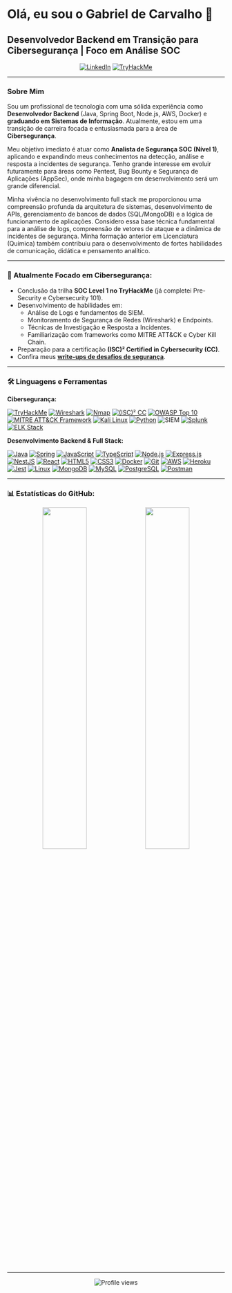 # Olá, eu sou o Gabriel de Carvalho 👋
## Desenvolvedor Backend em Transição para Cibersegurança | Foco em Análise SOC 

<p align="center">
  <a href="https://www.linkedin.com/in/gabdecarvalho/" target="_blank"><img src="https://img.shields.io/badge/LinkedIn-%230077B5.svg?style=flat-square&logo=linkedin&logoColor=white" alt="LinkedIn"/></a> <a href="https://tryhackme.com/p/PhrygianHat" target="_blank"><img src="https://img.shields.io/badge/TryHackMe-PhrygianHat-88CC14?style=flat-square&logo=tryhackme&logoColor=white" alt="TryHackMe"/></a>
</p>

---

### Sobre Mim

Sou um profissional de tecnologia com uma sólida experiência como **Desenvolvedor Backend** (Java, Spring Boot, Node.js, AWS, Docker) e **graduando em Sistemas de Informação**. Atualmente, estou em uma transição de carreira focada e entusiasmada para a área de **Cibersegurança**.

Meu objetivo imediato é atuar como **Analista de Segurança SOC (Nível 1)**, aplicando e expandindo meus conhecimentos na detecção, análise e resposta a incidentes de segurança. Tenho grande interesse em evoluir futuramente para áreas como Pentest, Bug Bounty e Segurança de Aplicações (AppSec), onde minha bagagem em desenvolvimento será um grande diferencial.

Minha vivência no desenvolvimento full stack me proporcionou uma compreensão profunda da arquitetura de sistemas, desenvolvimento de APIs, gerenciamento de bancos de dados (SQL/MongoDB) e a lógica de funcionamento de aplicações. Considero essa base técnica fundamental para a análise de logs, compreensão de vetores de ataque e a dinâmica de incidentes de segurança. Minha formação anterior em Licenciatura (Química) também contribuiu para o desenvolvimento de fortes habilidades de comunicação, didática e pensamento analítico.

---

### 🌱 Atualmente Focado em Cibersegurança:

* Conclusão da trilha **SOC Level 1 no TryHackMe** (já completei Pre-Security e Cybersecurity 101).
* Desenvolvimento de habilidades em:
    * Análise de Logs e fundamentos de SIEM.
    * Monitoramento de Segurança de Redes (Wireshark) e Endpoints.
    * Técnicas de Investigação e Resposta a Incidentes.
    * Familiarização com frameworks como MITRE ATT&CK e Cyber Kill Chain.
* Preparação para a certificação **(ISC)² Certified in Cybersecurity (CC)**.
* Confira meus [**write-ups de desafios de segurança**](https://github.com/gabdecarvalho/TryHackMe-Writeups-Gabriel).

---

### 🛠️ Linguagens e Ferramentas

**Cibersegurança:**
<p align="left">
  <a href="https://tryhackme.com/p/PhrygianHat" target="_blank" rel="noreferrer"><img src="https://img.shields.io/badge/TryHackMe-88CC14?style=flat-square&logo=tryhackme&logoColor=white" alt="TryHackMe"/></a>
  <a href="https://www.wireshark.org/" target="_blank" rel="noreferrer"><img src="https://img.shields.io/badge/Wireshark-1679A7?style=flat-square&logo=wireshark&logoColor=white" alt="Wireshark"/></a>
  <a href="https://nmap.org/" target="_blank" rel="noreferrer"><img src="https://img.shields.io/badge/Nmap-E42D2E?style=flat-square&logo=nmap&logoColor=white" alt="Nmap"/></a>
  <a href="https://www.isc2.org/Certifications/CC" target="_blank" rel="noreferrer"><img src="https://img.shields.io/badge/(ISC)²%20CC-0073A5?style=flat-square&logo=isc2&logoColor=white" alt="(ISC)² CC"/></a>
  <a href="https://owasp.org/www-project-top-ten/" target="_blank" rel="noreferrer"><img src="https://img.shields.io/badge/OWASP%20Top%2010-772B90?style=flat-square&logo=owasp&logoColor=white" alt="OWASP Top 10"/></a>
  <a href="https://attack.mitre.org/" target="_blank" rel="noreferrer"><img src="https://img.shields.io/badge/MITRE%20ATT&CK-005B94?style=flat-square" alt="MITRE ATT&CK Framework"/></a>
  <a href="https://www.kali.org/" target="_blank" rel="noreferrer"><img src="https://img.shields.io/badge/Kali%20Linux-557C94?style=flat-square&logo=kalilinux&logoColor=white" alt="Kali Linux"/></a>
  <a href="https://www.python.org" target="_blank" rel="noreferrer"><img src="https://img.shields.io/badge/Python-3776AB?style=flat-square&logo=python&logoColor=white" alt="Python"/></a>
  <img src="https://img.shields.io/badge/SIEM-0078D4?style=flat-square" alt="SIEM"/>
  <a href="https://www.splunk.com/" target="_blank" rel="noreferrer"><img src="https://img.shields.io/badge/Splunk-000000?style=flat-square&logo=splunk&logoColor=white" alt="Splunk"/></a>
  <a href="https://www.elastic.co/elastic-stack" target="_blank" rel="noreferrer"><img src="https://img.shields.io/badge/ELK%20Stack-005571?style=flat-square&logo=elasticstack&logoColor=white" alt="ELK Stack"/></a>
</p>

**Desenvolvimento Backend & Full Stack:**
<p align="left">
  <a href="https://www.java.com" target="_blank" rel="noreferrer"><img src="https://img.shields.io/badge/Java-ED8B00?style=flat-square&logo=openjdk&logoColor=white" alt="Java"/></a>
  <a href="https://spring.io/" target="_blank" rel="noreferrer"><img src="https://img.shields.io/badge/Spring-6DB33F?style=flat-square&logo=spring&logoColor=white" alt="Spring"/></a>
  <a href="https://developer.mozilla.org/en-US/docs/Web/JavaScript" target="_blank" rel="noreferrer"><img src="https://img.shields.io/badge/JavaScript-F7DF1E?style=flat-square&logo=javascript&logoColor=black" alt="JavaScript"/></a>
  <a href="https://www.typescriptlang.org/" target="_blank" rel="noreferrer"><img src="https://img.shields.io/badge/TypeScript-007ACC?style=flat-square&logo=typescript&logoColor=white" alt="TypeScript"/></a>
  <a href="https://nodejs.org" target="_blank" rel="noreferrer"><img src="https://img.shields.io/badge/Node.js-339933?style=flat-square&logo=node.js&logoColor=white" alt="Node.js"/></a>
  <a href="https://expressjs.com/pt-br/" target="_blank" rel="noreferrer"><img src="https://img.shields.io/badge/Express.js-000000?style=flat-square&logo=express&logoColor=white" alt="Express.js"/></a>
  <a href="https://nestjs.com/" target="_blank" rel="noreferrer"><img src="https://img.shields.io/badge/NestJS-E0234E?style=flat-square&logo=nestjs&logoColor=white" alt="NestJS"/></a>
  <a href="https://reactjs.org/" target="_blank" rel="noreferrer"><img src="https://img.shields.io/badge/React-20232A?style=flat-square&logo=react&logoColor=61DAFB" alt="React"/></a>
  <a href="https://www.w3.org/html/" target="_blank" rel="noreferrer"><img src="https://img.shields.io/badge/HTML5-E34F26?style=flat-square&logo=html5&logoColor=white" alt="HTML5"/></a>
  <a href="https://www.w3schools.com/css/" target="_blank" rel="noreferrer"><img src="https://img.shields.io/badge/CSS3-1572B6?style=flat-square&logo=css3&logoColor=white" alt="CSS3"/></a>
  <a href="https://www.docker.com/" target="_blank" rel="noreferrer"><img src="https://img.shields.io/badge/Docker-2496ED?style=flat-square&logo=docker&logoColor=white" alt="Docker"/></a>
  <a href="https://git-scm.com/" target="_blank" rel="noreferrer"><img src="https://img.shields.io/badge/Git-F05032?style=flat-square&logo=git&logoColor=white" alt="Git"/></a>
  <a href="https://aws.amazon.com/" target="_blank" rel="noreferrer"><img src="https://img.shields.io/badge/AWS-232F3E?style=flat-square&logo=amazon-aws&logoColor=white" alt="AWS"/></a>
  <a href="https://heroku.com" target="_blank" rel="noreferrer"><img src="https://img.shields.io/badge/Heroku-430098?style=flat-square&logo=heroku&logoColor=white" alt="Heroku"/></a>
  <a href="https://jestjs.io" target="_blank" rel="noreferrer"><img src="https://img.shields.io/badge/Jest-C21325?style=flat-square&logo=jest&logoColor=white" alt="Jest"/></a>
  <a href="https://www.linux.org/" target="_blank" rel="noreferrer"><img src="https://img.shields.io/badge/Linux-FCC624?style=flat-square&logo=linux&logoColor=black" alt="Linux"/></a>
  <a href="https://www.mongodb.com/" target="_blank" rel="noreferrer"><img src="https://img.shields.io/badge/MongoDB-4EA94B?style=flat-square&logo=mongodb&logoColor=white" alt="MongoDB"/></a>
  <a href="https://www.mysql.com/" target="_blank" rel="noreferrer"><img src="https://img.shields.io/badge/MySQL-005C84?style=flat-square&logo=mysql&logoColor=white" alt="MySQL"/></a>
  <a href="https://www.postgresql.org" target="_blank" rel="noreferrer"><img src="https://img.shields.io/badge/PostgreSQL-316192?style=flat-square&logo=postgresql&logoColor=white" alt="PostgreSQL"/></a>
  <a href="https://postman.com" target="_blank" rel="noreferrer"><img src="https://img.shields.io/badge/Postman-FF6C37?style=flat-square&logo=postman&logoColor=white" alt="Postman"/></a>
</p>

---

### 📊 Estatísticas do GitHub:

<p align="center">
  <img width="45%" src="https://github-readme-stats-sigma-five.vercel.app/api?username=gabrielwenchenck&theme=onedark&hide_border=false&include_all_commits=true&count_private=true" align="center"/>
  &nbsp;
  <img width="45%" src="https://github-readme-stats-sigma-five.vercel.app/api/top-langs/?username=gabrielwenchenck&theme=onedark&hide_border=false&include_all_commits=true&count_private=false&layout=compact" align="center"/>
</p>

---
<p align="center"> 
  <img src="https://komarev.com/ghpvc/?username=gabrielwenchenck&label=Profile%20views&color=0e75b6&style=flat-square" alt="Profile views" />
</p>
